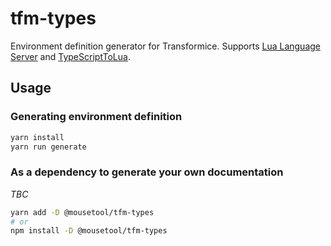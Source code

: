 # tfm-types

Environment definition generator for Transformice. Supports [Lua Language Server](https://github.com/sumneko/lua-language-server) and [TypeScriptToLua](https://github.com/TypeScriptToLua/TypeScriptToLua).

## Usage

### Generating environment definition

```sh
yarn install
yarn run generate
```

### As a dependency to generate your own documentation

_TBC_

```sh
yarn add -D @mousetool/tfm-types
# or
npm install -D @mousetool/tfm-types
```
